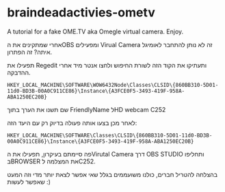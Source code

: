 # braindeadactivies-ometv
A tutorial for a fake OME.TV aka Omegle virtual camera. Enjoy.



אחרי שמתקינים את הOBS ומפעילים Virual Camera זה לא נותן להתחבר לאומיגל איתה?
זה הפתרון.

תפעילו את Regedit ותעתיקו את הקוד הזה לשורת החיפוש ולחצו אנטר מיד אחרי ההדבקה.


    HKEY_LOCAL_MACHINE\SOFTWARE\WOW6432Node\Classes\CLSID\{860BB310-5D01-11d0-BD3B-00A0C911CE86}\Instance\{A3FCE0F5-3493-419F-958A-ABA1250EC20B}


שם תשנו את הערך בתוך FriendlyName לHD webcam C252

לאחר מכן בצעו אותה פעולה בדיוק רק עם היעד הזה:

    HKEY_LOCAL_MACHINE\SOFTWARE\Classes\CLSID\{860BB310-5D01-11d0-BD3B-00A0C911CE86}\Instance\{A3FCE0F5-3493-419F-958A-ABA1250EC20B}





פה סיימתם בעיקרון, תפעילו את הVirutal Camera דרך OBS STUDIO ותחליפו בBROWSER את המצלמה לC252.

בהצלחה להטריל חברים, כולנו משועממים בגלל שאי אפשר לצאת יותר מדי וזה המעט שאפשר לעשות :)
